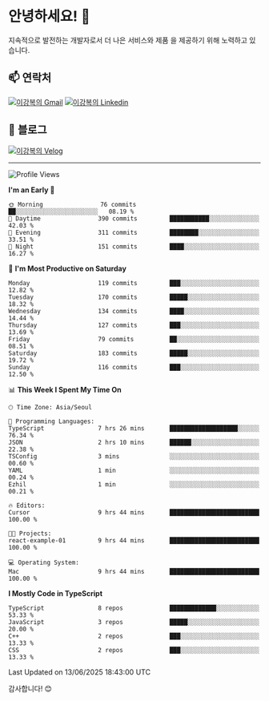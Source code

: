 # 안녕하세요! 👋

지속적으로 발전하는 개발자로서 더 나은 서비스와 제품
을 제공하기 위해 노력하고 있습니다.

## 📫 연락처
[![이강복의 Gmail](https://img.shields.io/badge/Gmail-D14836?style=for-the-badge&logo=gmail&logoColor=white)](mailto:pmmm114@gmail.com)
[![이강복의 Linkedin](https://img.shields.io/badge/LinkedIn-0077B5?style=for-the-badge&logo=linkedin&logoColor=white)](https://www.linkedin.com/in/lkb0297)

## 📝 블로그
[![이강복의 Velog](https://img.shields.io/badge/Velog-ffffff?style=for-the-badge&logo=velog)](https://velog.io/@pmmm114/posts)

---
<!--START_SECTION:waka-->
![Profile Views](http://img.shields.io/badge/Profile%20Views-25-blue)

**I'm an Early 🐤** 

```text
🌞 Morning                76 commits          ██░░░░░░░░░░░░░░░░░░░░░░░   08.19 % 
🌆 Daytime                390 commits         ███████████░░░░░░░░░░░░░░   42.03 % 
🌃 Evening                311 commits         ████████░░░░░░░░░░░░░░░░░   33.51 % 
🌙 Night                  151 commits         ████░░░░░░░░░░░░░░░░░░░░░   16.27 % 
```
📅 **I'm Most Productive on Saturday** 

```text
Monday                   119 commits         ███░░░░░░░░░░░░░░░░░░░░░░   12.82 % 
Tuesday                  170 commits         █████░░░░░░░░░░░░░░░░░░░░   18.32 % 
Wednesday                134 commits         ████░░░░░░░░░░░░░░░░░░░░░   14.44 % 
Thursday                 127 commits         ███░░░░░░░░░░░░░░░░░░░░░░   13.69 % 
Friday                   79 commits          ██░░░░░░░░░░░░░░░░░░░░░░░   08.51 % 
Saturday                 183 commits         █████░░░░░░░░░░░░░░░░░░░░   19.72 % 
Sunday                   116 commits         ███░░░░░░░░░░░░░░░░░░░░░░   12.50 % 
```


📊 **This Week I Spent My Time On** 

```text
🕑︎ Time Zone: Asia/Seoul

💬 Programming Languages: 
TypeScript               7 hrs 26 mins       ███████████████████░░░░░░   76.34 % 
JSON                     2 hrs 10 mins       ██████░░░░░░░░░░░░░░░░░░░   22.38 % 
TSConfig                 3 mins              ░░░░░░░░░░░░░░░░░░░░░░░░░   00.60 % 
YAML                     1 min               ░░░░░░░░░░░░░░░░░░░░░░░░░   00.24 % 
Ezhil                    1 min               ░░░░░░░░░░░░░░░░░░░░░░░░░   00.21 % 

🔥 Editors: 
Cursor                   9 hrs 44 mins       █████████████████████████   100.00 % 

🐱‍💻 Projects: 
react-example-01         9 hrs 44 mins       █████████████████████████   100.00 % 

💻 Operating System: 
Mac                      9 hrs 44 mins       █████████████████████████   100.00 % 
```

**I Mostly Code in TypeScript** 

```text
TypeScript               8 repos             █████████████░░░░░░░░░░░░   53.33 % 
JavaScript               3 repos             █████░░░░░░░░░░░░░░░░░░░░   20.00 % 
C++                      2 repos             ███░░░░░░░░░░░░░░░░░░░░░░   13.33 % 
CSS                      2 repos             ███░░░░░░░░░░░░░░░░░░░░░░   13.33 % 
```




 Last Updated on 13/06/2025 18:43:00 UTC
<!--END_SECTION:waka-->

감사합니다! 😊
